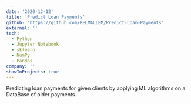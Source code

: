 ```yaml
---
date: '2020-12-12'
title: 'Predict Loan Payments'
github: 'https://github.com/BELMALLEM/Predict-Loan-Payments'
external: ''
tech:
  - Python
  - Jupyter Notebook
  - sklearn
  - NumPy
  - Pandas
company: ''
showInProjects: true
---
```


Predicting loan payments for given clients by applying ML algorithms on a DataBase of older payments.
